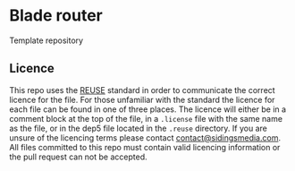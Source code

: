 <!--
SPDX-FileCopyrightText: 2022 Sidings Media <bladerouter@sidingsmedia.com>
SPDX-License-Identifier: CC-BY-SA-4.0
-->

# Blade router
Template repository

## Licence
This repo uses the [REUSE](https://reuse.software) standard in order to
communicate the correct licence for the file. For those unfamiliar with
the standard the licence for each file can be found in one of three
places. The licence will either be in a comment block at the top of the
file, in a `.license` file with the same name as the file, or in the
dep5 file located in the `.reuse` directory. If you are unsure of the
licencing terms please contact
[contact@sidingsmedia.com](mailto:contact@sidingsmedia.com?subject=Blade%20Router%20Licence).
All files committed to this repo must contain valid licencing
information or the pull request can not be accepted.
